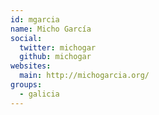 ```yaml
---
id: mgarcia
name: Micho García
social:
  twitter: michogar
  github: michogar
websites:
  main: http://michogarcia.org/
groups:
  - galicia
---
```

